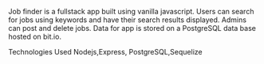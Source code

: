 Job finder is a fullstack app built using vanilla javascript. Users can search for jobs using keywords and have their search results displayed. Admins can post and delete jobs.
Data for app is stored on a PostgreSQL data base hosted on bit.io.


Technologies Used
Nodejs,Express, PostgreSQL,Sequelize